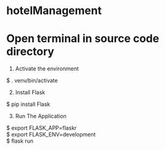 # hotelManagement
<h1>Open terminal in source code directory</h1>

1. Activate the environment

$ . venv/bin/activate
  
2. Install Flask

$ pip install Flask

3. Run The Application

$ export FLASK_APP=flaskr<br>
$ export FLASK_ENV=development<br>
$ flask run
